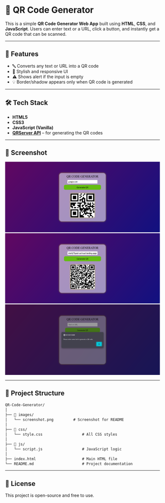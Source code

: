 
# 📱 QR Code Generator

This is a simple **QR Code Generator Web App** built using **HTML**, **CSS**, and **JavaScript**. Users can enter text or a URL, click a button, and instantly get a QR code that can be scanned.

---

## 🚀 Features

- 🔤 Converts any text or URL into a QR code
- 🎨 Stylish and responsive UI
- ⚠️ Shows alert if the input is empty
- 💡 Border/shadow appears only when QR code is generated

---

## 🛠️ Tech Stack

- **HTML5**
- **CSS3**
- **JavaScript (Vanilla)**
- **[QRServer API](https://goqr.me/api/)** – for generating the QR codes

---

## 📸 Screenshot

![QR Code Generator Screenshot](./images/screenshot1.png)
![QR Code Generator Screenshot](./images/Screenshot2.png)
![QR Code Generator Screenshot](./images/alert.png)

---

## 📂 Project Structure
```
QR-Code-Generator/
│
├── 📁 images/
│   └── screenshot.png         # Screenshot for README
│
├── 📁 css/
│   └── style.css                  # All CSS styles
│
├── 📁 js/
│   └── script.js                  # JavaScript logic
│
├── index.html                     # Main HTML file
└── README.md                      # Project documentation
```


---

## 📄 License

This project is open-source and free to use.
